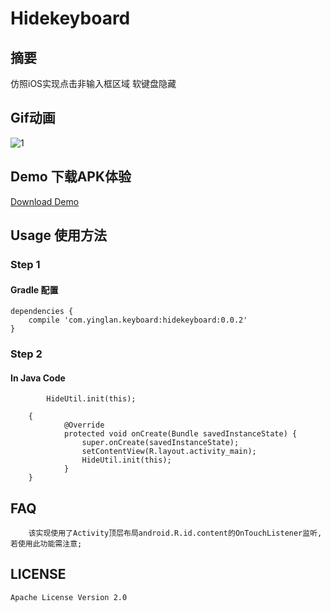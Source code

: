 # Hidekeyboard
## 摘要
仿照iOS实现点击非输入框区域 软键盘隐藏

## Gif动画
![1](https://github.com/yingLanNull/HideKeyboard/blob/master/show/show.gif)

## Demo 下载APK体验
[Download Demo](https://github.com/yingLanNull/HideKeyboard/blob/master/show/demo-debug.apk)

## Usage 使用方法
### Step 1
#### Gradle 配置
```
dependencies {
    compile 'com.yinglan.keyboard:hidekeyboard:0.0.2'
}
```

### Step 2

#### In Java Code

```
		HideUtil.init(this);
```

```
	{
	        @Override
            protected void onCreate(Bundle savedInstanceState) {
                super.onCreate(savedInstanceState);
                setContentView(R.layout.activity_main);
                HideUtil.init(this);
            }
    }

```
## FAQ

```
	该实现使用了Activity顶层布局android.R.id.content的OnTouchListener监听,若使用此功能需注意;
```

## LICENSE

    Apache License Version 2.0

